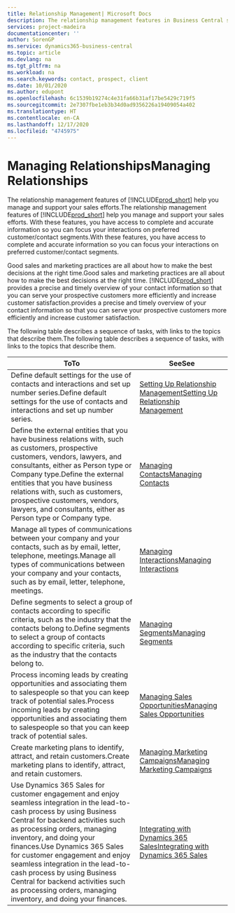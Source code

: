 ```yaml
---
title: Relationship Management| Microsoft Docs
description: The relationship management features in Business Central support your sales efforts and let you access information about contacts and prospects so you can serve customers efficiently.
services: project-madeira
documentationcenter: ''
author: SorenGP
ms.service: dynamics365-business-central
ms.topic: article
ms.devlang: na
ms.tgt_pltfrm: na
ms.workload: na
ms.search.keywords: contact, prospect, client
ms.date: 10/01/2020
ms.author: edupont
ms.openlocfilehash: 6c1539b19274c4e31fa66b31af17be5429c719f5
ms.sourcegitcommit: 2e7307fbe1eb3b34d0ad9356226a19409054a402
ms.translationtype: HT
ms.contentlocale: en-CA
ms.lasthandoff: 12/17/2020
ms.locfileid: "4745975"
---
```

# <a name="managing-relationships"></a><span data-ttu-id="c04fb-103">Managing Relationships</span><span class="sxs-lookup"><span data-stu-id="c04fb-103">Managing Relationships</span></span>
<span data-ttu-id="c04fb-104">The relationship management features of [!INCLUDE[prod_short](includes/prod_short.md)] help you manage and support your sales efforts.</span><span class="sxs-lookup"><span data-stu-id="c04fb-104">The relationship management features of [!INCLUDE[prod_short](includes/prod_short.md)] help you manage and support your sales efforts.</span></span> <span data-ttu-id="c04fb-105">With these features, you have access to complete and accurate information so you can focus your interactions on preferred customer/contact segments.</span><span class="sxs-lookup"><span data-stu-id="c04fb-105">With these features, you have access to complete and accurate information so you can focus your interactions on preferred customer/contact segments.</span></span>

<span data-ttu-id="c04fb-106">Good sales and marketing practices are all about how to make the best decisions at the right time.</span><span class="sxs-lookup"><span data-stu-id="c04fb-106">Good sales and marketing practices are all about how to make the best decisions at the right time.</span></span> [!INCLUDE[prod_short](includes/prod_short.md)] <span data-ttu-id="c04fb-107">provides a precise and timely overview of your contact information so that you can serve your prospective customers more efficiently and increase customer satisfaction.</span><span class="sxs-lookup"><span data-stu-id="c04fb-107">provides a precise and timely overview of your contact information so that you can serve your prospective customers more efficiently and increase customer satisfaction.</span></span>

<span data-ttu-id="c04fb-108">The following table describes a sequence of tasks, with links to the topics that describe them.</span><span class="sxs-lookup"><span data-stu-id="c04fb-108">The following table describes a sequence of tasks, with links to the topics that describe them.</span></span>  

| <span data-ttu-id="c04fb-109">To</span><span class="sxs-lookup"><span data-stu-id="c04fb-109">To</span></span> | <span data-ttu-id="c04fb-110">See</span><span class="sxs-lookup"><span data-stu-id="c04fb-110">See</span></span> |
| --- | --- |
|<span data-ttu-id="c04fb-111">Define default settings for the use of contacts and interactions and set up number series.</span><span class="sxs-lookup"><span data-stu-id="c04fb-111">Define default settings for the use of contacts and interactions and set up number series.</span></span>|[<span data-ttu-id="c04fb-112">Setting Up Relationship Management</span><span class="sxs-lookup"><span data-stu-id="c04fb-112">Setting Up Relationship Management</span></span>](marketing-setup-marketing.md)|
|<span data-ttu-id="c04fb-113">Define the external entities that you have business relations with, such as customers, prospective customers, vendors, lawyers, and consultants, either as Person type or Company type.</span><span class="sxs-lookup"><span data-stu-id="c04fb-113">Define the external entities that you have business relations with, such as customers, prospective customers, vendors, lawyers, and consultants, either as Person type or Company type.</span></span>|[<span data-ttu-id="c04fb-114">Managing Contacts</span><span class="sxs-lookup"><span data-stu-id="c04fb-114">Managing Contacts</span></span>](marketing-contacts.md)|
|<span data-ttu-id="c04fb-115">Manage all types of communications between your company and your contacts, such as by email, letter, telephone, meetings.</span><span class="sxs-lookup"><span data-stu-id="c04fb-115">Manage all types of communications between your company and your contacts, such as by email, letter, telephone, meetings.</span></span>|[<span data-ttu-id="c04fb-116">Managing Interactions</span><span class="sxs-lookup"><span data-stu-id="c04fb-116">Managing Interactions</span></span>](marketing-interactions.md)|
|<span data-ttu-id="c04fb-117">Define segments to select a group of contacts according to specific criteria, such as the industry that the contacts belong to.</span><span class="sxs-lookup"><span data-stu-id="c04fb-117">Define segments to select a group of contacts according to specific criteria, such as the industry that the contacts belong to.</span></span>|[<span data-ttu-id="c04fb-118">Managing Segments</span><span class="sxs-lookup"><span data-stu-id="c04fb-118">Managing Segments</span></span>](marketing-segments.md)|
|<span data-ttu-id="c04fb-119">Process incoming leads by creating opportunities and associating them to salespeople so that you can keep track of potential sales.</span><span class="sxs-lookup"><span data-stu-id="c04fb-119">Process incoming leads by creating opportunities and associating them to salespeople so that you can keep track of potential sales.</span></span>|[<span data-ttu-id="c04fb-120">Managing Sales Opportunities</span><span class="sxs-lookup"><span data-stu-id="c04fb-120">Managing Sales Opportunities</span></span>](marketing-manage-sales-opportunities.md)|
|<span data-ttu-id="c04fb-121">Create marketing plans to identify, attract, and retain customers.</span><span class="sxs-lookup"><span data-stu-id="c04fb-121">Create marketing plans to identify, attract, and retain customers.</span></span>|[<span data-ttu-id="c04fb-122">Managing Marketing Campaigns</span><span class="sxs-lookup"><span data-stu-id="c04fb-122">Managing Marketing Campaigns</span></span>](marketing-campaigns.md)|
|<span data-ttu-id="c04fb-123">Use Dynamics 365 Sales for customer engagement and enjoy seamless integration in the lead-to-cash process by using Business Central for backend activities such as processing orders, managing inventory, and doing your finances.</span><span class="sxs-lookup"><span data-stu-id="c04fb-123">Use Dynamics 365 Sales for customer engagement and enjoy seamless integration in the lead-to-cash process by using Business Central for backend activities such as processing orders, managing inventory, and doing your finances.</span></span>|[<span data-ttu-id="c04fb-124">Integrating with Dynamics 365 Sales</span><span class="sxs-lookup"><span data-stu-id="c04fb-124">Integrating with Dynamics 365 Sales</span></span>](marketing-integrate-dynamicscrm.md)|
